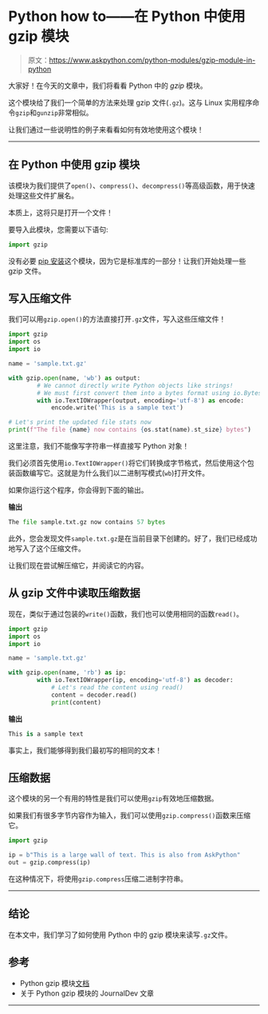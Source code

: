 # Python how to——在 Python 中使用 gzip 模块

> 原文：<https://www.askpython.com/python-modules/gzip-module-in-python>

大家好！在今天的文章中，我们将看看 Python 中的 *gzip* 模块。

这个模块给了我们一个简单的方法来处理 gzip 文件(`.gz`)。这与 Linux 实用程序命令`gzip`和`gunzip`非常相似。

让我们通过一些说明性的例子来看看如何有效地使用这个模块！

* * *

## 在 Python 中使用 gzip 模块

该模块为我们提供了`open()`、`compress()`、`decompress()`等高级函数，用于快速处理这些文件扩展名。

本质上，这将只是打开一个文件！

要导入此模块，您需要以下语句:

```py
import gzip

```

没有必要 [pip 安装](https://www.askpython.com/python-modules/python-pip)这个模块，因为它是标准库的一部分！让我们开始处理一些 gzip 文件。

## 写入压缩文件

我们可以用`gzip.open()`的方法直接打开`.gz`文件，写入这些压缩文件！

```py
import gzip
import os
import io

name = 'sample.txt.gz'

with gzip.open(name, 'wb') as output:
        # We cannot directly write Python objects like strings!
        # We must first convert them into a bytes format using io.BytesIO() and then write it
        with io.TextIOWrapper(output, encoding='utf-8') as encode:
            encode.write('This is a sample text')

# Let's print the updated file stats now
print(f"The file {name} now contains {os.stat(name).st_size} bytes")

```

这里注意，我们不能像写字符串一样直接写 Python 对象！

我们必须首先使用`io.TextIOWrapper()`将它们转换成字节格式，然后使用这个包装函数编写它。这就是为什么我们以二进制写模式(`wb`)打开文件。

如果你运行这个程序，你会得到下面的输出。

**输出**

```py
The file sample.txt.gz now contains 57 bytes

```

此外，您会发现文件`sample.txt.gz`是在当前目录下创建的。好了，我们已经成功地写入了这个压缩文件。

让我们现在尝试解压缩它，并阅读它的内容。

## 从 gzip 文件中读取压缩数据

现在，类似于通过包装的`write()`函数，我们也可以使用相同的函数`read()`。

```py
import gzip
import os
import io

name = 'sample.txt.gz'

with gzip.open(name, 'rb') as ip:
        with io.TextIOWrapper(ip, encoding='utf-8') as decoder:
            # Let's read the content using read()
            content = decoder.read()
            print(content)

```

**输出**

```py
This is a sample text

```

事实上，我们能够得到我们最初写的相同的文本！

## 压缩数据

这个模块的另一个有用的特性是我们可以使用`gzip`有效地压缩数据。

如果我们有很多字节内容作为输入，我们可以使用`gzip.compress()`函数来压缩它。

```py
import gzip

ip = b"This is a large wall of text. This is also from AskPython"
out = gzip.compress(ip)

```

在这种情况下，将使用`gzip.compress`压缩二进制字符串。

* * *

## 结论

在本文中，我们学习了如何使用 Python 中的 gzip 模块来读写`.gz`文件。

## 参考

*   Python gzip 模块[文档](https://docs.python.org/3/library/gzip.html)
*   关于 Python gzip 模块的 JournalDev 文章

* * *